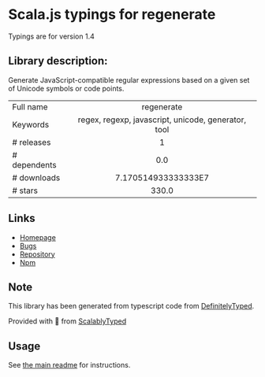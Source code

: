 
# Scala.js typings for regenerate

Typings are for version 1.4

## Library description:
Generate JavaScript-compatible regular expressions based on a given set of Unicode symbols or code points.

|                    |                 |
| ------------------ | :-------------: |
| Full name          | regenerate |
| Keywords           | regex, regexp, javascript, unicode, generator, tool |
| # releases         | 1 |
| # dependents       | 0.0 |
| # downloads        | 7.170514933333333E7 |
| # stars            | 330.0 |

## Links
- [Homepage](https://mths.be/regenerate)
- [Bugs](https://github.com/mathiasbynens/regenerate/issues)
- [Repository](https://github.com/mathiasbynens/regenerate)
- [Npm](https://www.npmjs.com/package/regenerate)
    


## Note
This library has been generated from typescript code from [DefinitelyTyped](https://definitelytyped.org).

Provided with :purple_heart: from [ScalablyTyped](https://github.com/oyvindberg/ScalablyTyped)

## Usage
See [the main readme](../../readme.md) for instructions.


